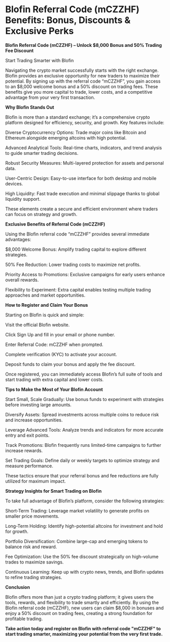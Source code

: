 # Blofin Referral Code (mCZZHF) Benefits: Bonus, Discounts & Exclusive Perks

**Blofin Referral Code (mCZZHF) – Unlock $8,000 Bonus and 50% Trading Fee Discount**

Start Trading Smarter with Blofin

Navigating the crypto market successfully starts with the right exchange. Blofin provides an exclusive opportunity for new traders to maximize their potential. By signing up with the referral code “mCZZHF”, you gain access to an $8,000 welcome bonus and a 50% discount on trading fees. These benefits give you more capital to trade, lower costs, and a competitive advantage from your very first transaction.

**Why Blofin Stands Out**

Blofin is more than a standard exchange; it’s a comprehensive crypto platform designed for efficiency, security, and growth. Key features include:

Diverse Cryptocurrency Options: Trade major coins like Bitcoin and Ethereum alongside emerging altcoins with high potential.

Advanced Analytical Tools: Real-time charts, indicators, and trend analysis to guide smarter trading decisions.

Robust Security Measures: Multi-layered protection for assets and personal data.

User-Centric Design: Easy-to-use interface for both desktop and mobile devices.

High Liquidity: Fast trade execution and minimal slippage thanks to global liquidity support.

These elements create a secure and efficient environment where traders can focus on strategy and growth.

**Exclusive Benefits of Referral Code (mCZZHF)**

Using the Blofin referral code “mCZZHF” provides several immediate advantages:

$8,000 Welcome Bonus: Amplify trading capital to explore different strategies.

50% Fee Reduction: Lower trading costs to maximize net profits.

Priority Access to Promotions: Exclusive campaigns for early users enhance overall rewards.

Flexibility to Experiment: Extra capital enables testing multiple trading approaches and market opportunities.

**How to Register and Claim Your Bonus**

Starting on Blofin is quick and simple:

Visit the official Blofin website.

Click Sign Up and fill in your email or phone number.

Enter Referral Code: mCZZHF when prompted.

Complete verification (KYC) to activate your account.

Deposit funds to claim your bonus and apply the fee discount.

Once registered, you can immediately access Blofin’s full suite of tools and start trading with extra capital and lower costs.

**Tips to Make the Most of Your Blofin Account**

Start Small, Scale Gradually: Use bonus funds to experiment with strategies before investing large amounts.

Diversify Assets: Spread investments across multiple coins to reduce risk and increase opportunities.

Leverage Advanced Tools: Analyze trends and indicators for more accurate entry and exit points.

Track Promotions: Blofin frequently runs limited-time campaigns to further increase rewards.

Set Trading Goals: Define daily or weekly targets to optimize strategy and measure performance.

These tactics ensure that your referral bonus and fee reductions are fully utilized for maximum impact.

**Strategy Insights for Smart Trading on Blofin**

To take full advantage of Blofin’s platform, consider the following strategies:

Short-Term Trading: Leverage market volatility to generate profits on smaller price movements.

Long-Term Holding: Identify high-potential altcoins for investment and hold for growth.

Portfolio Diversification: Combine large-cap and emerging tokens to balance risk and reward.

Fee Optimization: Use the 50% fee discount strategically on high-volume trades to maximize savings.

Continuous Learning: Keep up with crypto news, trends, and Blofin updates to refine trading strategies.

**Conclusion**

Blofin offers more than just a crypto trading platform; it gives users the tools, rewards, and flexibility to trade smartly and efficiently. By using the Blofin referral code (mCZZHF), new users can claim $8,000 in bonuses and enjoy a 50% discount on trading fees, creating a strong foundation for profitable trading.

**Take action today and register on Blofin with referral code "mCZZHF" to start trading smarter, maximizing your potential from the very first trade.**
